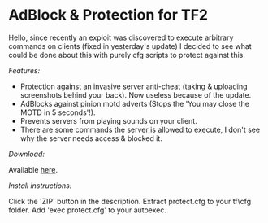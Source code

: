 AdBlock & Protection for TF2
============================

Hello, since recently an exploit was discovered to execute arbitrary commands on clients (fixed in yesterday's update) I decided to see what could be done about this with purely cfg scripts to protect against this.

_Features:_

*	Protection against an invasive server anti-cheat (taking & uploading screenshots behind your back). Now useless because of the update.
*	AdBlocks against pinion motd adverts (Stops the 'You may close the MOTD in 5 seconds'!).
*	Prevents servers from playing sounds on your client.
*	There are some commands the server is allowed to execute, I don't see why the server needs access & blocked it.

_Download:_

Available [here](https://github.com/CasualX/SourceProtect).

_Install instructions:_

Click the 'ZIP' button in the description. Extract protect.cfg to your tf\cfg folder. Add 'exec protect.cfg' to your autoexec. 
